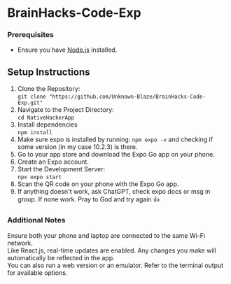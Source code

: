 # BrainHacks-Code-Exp

### Prerequisites
- Ensure you have [Node.js](https://nodejs.org/) installed.

## Setup Instructions
1. Clone the Repository:<br>
```git clone "https://github.com/Unknown-Blaze/BrainHacks-Code-Exp.git"```
2. Navigate to the Project Directory:<br>
 ```cd NativeHackerApp```
3. Install dependencies <br>
```npm install```
4. Make sure expo is installed by running:
```npm expo -v``` 
and checking if some version (in my case 10.2.3) is there.<br>
5. Go to your app store and download the Expo Go app on your phone.
6. Create an Expo account.
7. Start the Development Server:<br>
```npx expo start```
8. Scan the QR code on your phone with the Expo Go app.
9. If anything doesn't work, ask ChatGPT, check expo docs or msg in group. If none work. Pray to God and try again 👍

### Additional Notes
Ensure both your phone and laptop are connected to the same Wi-Fi network.<br>
Like React.js, real-time updates are enabled. Any changes you make will automatically be reflected in the app.<br>
You can also run a web version or an emulator. Refer to the terminal output for available options.
